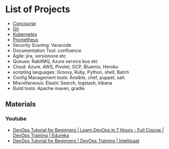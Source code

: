 # List of Projects
* [Concourse](concourse)
* [Git](git)
* [Kubernetes](kubernetes)
* [Prometheus](prometheus)
* Security Scaning: Varacode
* Documentation Tool: confluence
* Agile: jira, versionone etc
* Queues: RabitMQ, Azure service bus etc
* Cloud: Azure, AWS, Pivotel, GCP, Bluemix, Heroku
* scripting languages: Groovy, Ruby, Python, shell, Batch
* Config Management tools: Ansible, chef, puppet, salt.
* Miscellaneous: Elastic Search, logstash, kibana
* Build tools: Apache maven, gradle

## Materials
### Youtube
* [DevOps Tutorial for Beginners | Learn DevOps in 7 Hours - Full Course | DevOps Training | Edureka](https://www.youtube.com/watch?v=hQcFE0RD0cQ&t=4s)
* [DevOps Tutorial for Beginners | DevOps Training | Intellipaat](https://www.youtube.com/watch?v=JHoy3lDZOfY&t=247s)